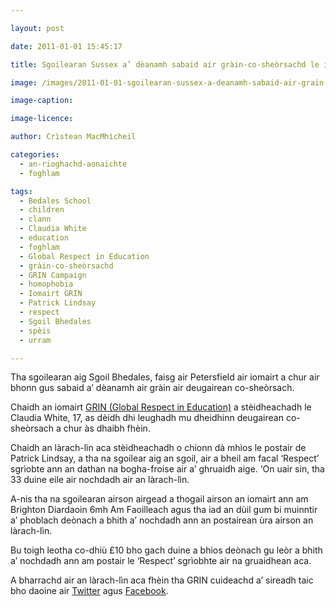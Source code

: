 ```yaml
---

layout: post

date: 2011-01-01 15:45:17

title: Sgoilearan Sussex a’ dèanamh sabaid air gràin-co-sheòrsachd le iomairt GRIN

image: /images/2011-01-01-sgoilearan-sussex-a-deanamh-sabaid-air-grain-co-sheorsachd-le-iomairt-grin.jpg

image-caption:

image-licence:

author: Crìstean MacMhìcheil

categories:
  - an-rioghachd-aonaichte
  - foghlam

tags:
  - Bedales School
  - children
  - clann
  - Claudia White
  - education
  - foghlam
  - Global Respect in Education
  - gràin-co-sheòrsachd
  - GRIN Campaign
  - homophobia
  - Iomairt GRIN
  - Patrick Lindsay
  - respect
  - Sgoil Bhedales
  - spèis
  - urram

---
```


Tha sgoilearan aig Sgoil Bhedales, faisg air Petersfield air iomairt a chur air bhonn gus sabaid a&#8217; dèanamh air gràin air deugairean co-sheòrsach.

<!--more-->

Chaidh an iomairt [GRIN (Global Respect in Education)][1] a stèidheachadh le Claudia White, 17, as dèidh dhi leughadh mu dheidhinn deugairean co-sheòrsach a chur às dhaibh fhèin.

Chaidh an làrach-lìn aca stèidheachadh o chionn dà mhìos le postair de Patrick Lindsay, a tha na sgoilear aig an sgoil, air a bheil am facal &#8216;Respect&#8217; sgrìobte ann an dathan na bogha-froise air a&#8217; ghruaidh aige. &#8216;On uair sin, tha 33 duine eile air nochdadh air an làrach-lìn.

A-nis tha na sgoilearan airson airgead a thogail airson an iomairt ann am Brighton Diardaoin 6mh Am Faoilleach agus tha iad an dùil gum bi muinntir a&#8217; phoblach deònach a bhith a&#8217; nochdadh ann an postairean ùra airson an làrach-lìn.

Bu toigh leotha co-dhiù £10 bho gach duine a bhios deònach gu leòr a bhith a&#8217; nochdadh ann am postair le &#8216;Respect&#8217; sgrìobhte air na gruaidhean aca.

A bharrachd air an làrach-lìn aca fhèin tha GRIN cuideachd a&#8217; sireadh taic bho daoine air [Twitter][2] agus [Facebook][3].

 [1]: http://grincampaign.com/ "Làrach-lìn aig Iomairt GRIN"
 [2]: http://twitter.com/GRINCampaign "Iomairt GRIN air Twitter"
 [3]: http://www.facebook.com/pages/GRIN-Campaign/145064455545414 "Iomairt GRIN air Facebook"
